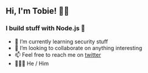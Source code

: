 ## Hi, I'm Tobie! 👋🏾

### I build stuff with Node.js 🚀

- 🌱 I’m currently learning security stuff
- 👯 I’m looking to collaborate on anything interesting
- 📫 Feel free to reach me on [twitter](https://twitter.com/tobie_eniafe)
- 👨🏽‍🦰 He / Him

<!--👨🏽‍🦰**tobieeniafe/tobieeniafe** is a ✨ _special_ ✨ repository because its `README.md` (this file) appears on your GitHub profile.

Here are some ideas to get you started:

- 🔭 I’m currently working on ...
- 🌱 I’m currently learning ...
- 👯 I’m looking to collaborate on ...
- 🤔 I’m looking for help with ...
- 💬 Ask me about ...
- 📫 How to reach me: [twitter](https://twitter.com/tobie_eniafe)
- 😄 Pronouns: ...
- ⚡ Fun fact: ...
-->
